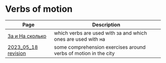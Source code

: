 # Verbs of motion 

| Page | Description |
| --- | --- |
| [За и На сколько](/notes/verbs_of_motion/za_and_na.md) | which verbs are used with за and which ones are used with на |
| [2023_05_18 revision](/notes/verbs_of_motion/revision_2023_05_18.md) | some comprehension exercises around verbs of motion in the city |
